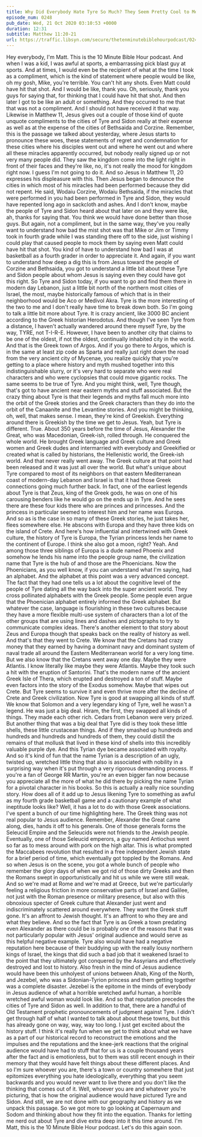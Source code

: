 ```yaml
---
title: Why Did Everybody Hate Tyre So Much? They Seem Pretty Cool to Me
episode_num: 0248
pub_date: Wed, 21 Oct 2020 03:10:53 +0000
duration: 12:31
subtitle: Matthew 11:20-21
url: https://traffic.libsyn.com/secure/thetenminutebiblehourpodcast/0248_-_Why_Did_Everybody_Hate_Tyre_So_Much_They_Seem_Pretty_Cool_to_Me_R.mp3
---
```


 Hey everybody, I'm Matt. This is the 10 Minute Bible Hour podcast. And when I was a kid, I was awful at sports, a embarrassing pick blast guy at sports. And at times, I would even be the recipient of what at the time I took as a compliment, which is the kind of statement where people would be like, oh my gosh, Mike, you're terrible. You can't hit any shots. Even Matt could have hit that shot. And I would be like, thank you. Oh, seriously, thank you guys for saying that, for thinking that I could have hit that shot. And then later I got to be like an adult or something. And they occurred to me that that was not a compliment. And I should not have received it that way. Likewise in Matthew 11, Jesus gives out a couple of those kind of quote unquote compliments to the cities of Tyre and Sidon really at their expense as well as at the expense of the cities of Bethsaida and Corzine. Remember, this is the passage we talked about yesterday, where Jesus starts to pronounce these woes, these statements of regret and condemnation for these cities where his disciples went out and where he went out and where all these miracles apparently occurred, but nobody really signed up or not very many people did. They saw the kingdom come into the light right in front of their faces and they're like, no, it's not really the mood for kingdom right now. I guess I'm not going to do it. And so Jesus in Matthew 11, 20 expresses his displeasure with this. Then Jesus began to denounce the cities in which most of his miracles had been performed because they did not repent. He said, Wodaiu Corzine, Wodaiu Bethsaida, if the miracles that were performed in you had been performed in Tyre and Sidon, they would have repented long ago in sackcloth and ashes. And I don't know, maybe the people of Tyre and Sidon heard about that later on and they were like, ah, thanks for saying that. You think we would have done better than those guys. But again, not a compliment, but in the same way, they've you really want to understand how bad the mist shot was that Mike or Jim or Timmy took in fourth grade while I was standing there off to the side, just wishing I could play that caused people to mock them by saying even Matt could have hit that shot. You kind of have to understand how bad I was at basketball as a fourth grader in order to appreciate it. And again, if you want to understand how deep a dig this is from Jesus toward the people of Corzine and Bethsaida, you got to understand a little bit about these Tyre and Sidon people about whom Jesus is saying even they could have got this right. So Tyre and Sidon today, if you want to go and find them there in modern day Lebanon, just a little bit north of the northern most cities of Israel, the most, maybe historically famous of which that is in their neighborhood would be Aco or Medivol Akra. Tyre is the more interesting of the two to me and I don't really have time to break down both. So I'm going to talk a little bit more about Tyre. It is crazy ancient, like 3000 BC ancient according to the Greek historian Herodotus. And though I've seen Tyre from a distance, I haven't actually wandered around there myself Tyre, by the way, TYRE, not T-I-R-E. However, I have been to another city that claims to be one of the oldest, if not the oldest, continually inhabited city in the world. And that is the Greek town of Argos. And if you go there to Argos, which is in the same at least zip code as Sparta and really just right down the road from the very ancient city of Mycenae, you realize quickly that you're getting to a place where history and myth mushed together into this indistinguishable slurry, or it's very hard to separate who were real characters and who were cyclopsies that could move gigantic rocks. The same seems to be true of Tyre. And you might think, well, Tyre though, that's got to have ancient near eastern myths and stuff associated. But the crazy thing about Tyre is that their legends and myths fall much more into the orbit of the Greek stories and the Greek characters than they do into the orbit of the Canaanite and the Levantine stories. And you might be thinking, oh, well, that makes sense. I mean, they're kind of Greekish. Everything around there is Greekish by the time we get to Jesus. Yeah, but Tyre is different. True. About 350 years before the time of Jesus, Alexander the Great, who was Macedonian, Greek-ish, rolled through. He conquered the whole world. He brought Greek language and Greek culture and Greek women and Greek dudes and intermarried with everybody and Greekified or created what is called by historians, the Hellenistic world, the Greek-ish world. And that never really went away. The Greek culture at that point had been released and it was just all over the world. But what's unique about Tyre compared to most of its neighbors on that eastern Mediterranean coast of modern-day Lebanon and Israel is that it had those Greek connections going much further back. In fact, one of the earliest legends about Tyre is that Zeus, king of the Greek gods, he was on one of his carousing benders like he would go on the ends up in Tyre. And he sees there are these four kids there who are princes and princesses. And the princess in particular seemed to interest him and her name was Europa. And so as is the case in so many of these Greek stories, he just takes her, flees somewhere else. He abscons with Europa and they have three kids on the island of Crete. And here's how influential and intertwined with Greek culture, the history of Tyre is Europa, the Tyrian princess lends her name to the continent of Europe. I think she also got a moon, right? Yeah. And among those three siblings of Europa is a dude named Phoenix and somehow he lends his name into the people group name, the civilization name that Tyre is the hub of and those are the Phoenicians. Now the Phoenicians, as you well know, if you can understand what I'm saying, had an alphabet. And the alphabet at this point was a very advanced concept. The fact that they had one tells us a lot about the cognitive level of the people of Tyre dating all the way back into the super ancient world. They cross pollinated alphabets with the Greek people. Some people even argue that the Phoenician alphabet entirely informed the Greek alphabet. But whatever the case, language is flourishing in these two cultures because they have a more flexible multi-use system of characters than a lot of the other groups that are using lines and dashes and pictographs to try to communicate complex ideas. There's another element to that story about Zeus and Europa though that speaks back on the reality of history as well. And that's that they went to Crete. We know that the Cretans had crazy money that they earned by having a dominant navy and dominant system of naval trade all around the Eastern Mediterranean world for a very long time. But we also know that the Cretans went away one day. Maybe they were Atlantis. I know literally like maybe they were Atlantis. Maybe they took such a hit with the eruption of Santorini. That's the modern name of the ancient Greek Isle of Thera, which erupted and destroyed a ton of stuff. Maybe even factors into the story of the Exodus somehow. Maybe that wipes out Crete. But Tyre seems to survive it and even thrive more after the decline of Crete and Greek civilization. Now Tyre is good at swapping all kinds of stuff. We know that Solomon and a very legendary king of Tyre, well he wasn't a legend. He was just a big deal. Hiram, the first, they swapped all kinds of things. They made each other rich. Cedars from Lebanon were very prized. But another thing that was a big deal that Tyre did is they took these little shells, these little crustacean things. And if they smashed up hundreds and hundreds and hundreds and hundreds of them, they could distill the remains of that mollusk that lived in these kind of shells into this incredibly valuable purple dye. And this Tyrian dye became associated with royalty. And so it's kind of fun that the name Tyrian is a description of an ugly, twisted up, wretched little thing that also is associated with nobility in a surprising way when it's put through a very rigorous demanding process. If you're a fan of George RR Martin, you're an even bigger fan now because you appreciate all the more of what he did there by picking the name Tyrian for a pivotal character in his books. So this is actually a really nice sounding story. How does all of it add up to Jesus likening Tyre to something as awful as my fourth grade basketball game and a cautionary example of what ineptitude looks like? Well, it has a lot to do with those Greek associations. I've spent a bunch of our time highlighting here. The Greek thing was not real popular to Jesus audience. Remember, Alexander the Great came along, dies, hands it off to his generals. One of those generals forms the Seleucid Empire and the Seleucids were not friends to the Jewish people. Eventually, one of those Seleucid emperors, a guy named Antiochus went so far as to mess around with pork on the high altar. This is what prompted the Maccabees revolution that resulted in a free independent Jewish state for a brief period of time, which eventually got toppled by the Romans. And so when Jesus is on the scene, you got a whole bunch of people who remember the glory days of when we got rid of those dirty Greeks and then the Romans swept in opportunistically and hit us while we were still weak. And so we're mad at Rome and we're mad at Greece, but we're particularly feeling a religious friction in more conservative parts of Israel and Galilee, not just with the Roman presence or military presence, but also with this obnoxious specter of Greek culture that Alexander just went and indiscriminately scattered around everywhere. They want the Greek stuff gone. It's an affront to Jewish thought. It's an affront to who they are and what they believe. And so the fact that Tyre is as Greek a town predating even Alexander as there could be is probably one of the reasons that it was not particularly popular with Jesus' original audience and would serve as this helpful negative example. Tyre also would have had a negative reputation here because of their buddying up with the really lousy northern kings of Israel, the kings that did such a bad job that it weakened Israel to the point that they ultimately got conquered by the Assyrians and effectively destroyed and lost to history. Also fresh in the mind of Jesus audience would have been this unholyest of unions between Ahab, King of the North, and Jezebel, who was a Sidonian-Tyrion princess and them getting together was a complete disaster. Jezebel is the epitome in the minds of everybody in Jesus audience of what a horrible wretched awful human, a horrible wretched awful woman would look like. And so that reputation precedes the cities of Tyre and Sidon as well. In addition to that, there are a handful of Old Testament prophetic pronouncements of judgment against Tyre. I didn't get through half of what I wanted to talk about about these towns, but this has already gone on way, way, way too long. I just get excited about the history stuff. I think it's really fun when we get to think about what we have as a part of our historical record to reconstruct the emotions and the impulses and the reputations and the knee-jerk reactions that the original audience would have had to stuff that for us is a couple thousand years after the fact and is emotionless, but to them was still recent enough in their memory that they would have felt things about these different places. And so I'm sure whoever you are, there's a town or country somewhere that just epitomizes everything you hate ideologically, everything that you seem backwards and you would never want to live there and you don't like the thinking that comes out of it. Well, whoever you are and whatever you're picturing, that is how the original audience would have pictured Tyre and Sidon. And still, we are not done with our geography and history as we unpack this passage. So we got more to go looking at Capernaum and Sodom and thinking about how they fit into the equation. Thanks for letting me nerd out about Tyre and dive extra deep into it this time around. I'm Matt, this is the 10 Minute Bible Hour podcast. Let's do this again soon.